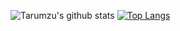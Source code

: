 ![Tarumzu's github stats](https://github-readme-stats.vercel.app/api?username=tarumzu&show_icons=true&theme=radical)
[![Top Langs](https://github-readme-stats.vercel.app/api/top-langs/?username=tarumzu&layout=compact)](https://github.com/anuraghazra/github-readme-stats)
